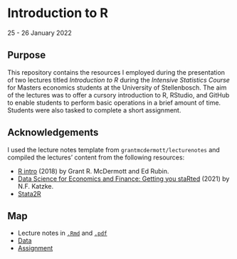 Introduction to R
================
25 - 26 January 2022

## Purpose

This repository contains the resources I employed during the
presentation of two lectures titled *Introduction to R* during the
*Intensive Statistics Course* for Masters economics students at the
University of Stellenbosch. The aim of the lectures was to offer a
cursory introduction to R, RStudio, and GitHub to enable students to
perform basic operations in a brief amount of time. Students were also
tasked to complete a short assignment.

## Acknowledgements

I used the lecture notes template from `grantmcdermott/lecturenotes` and
compiled the lectures’ content from the following resources:

-   [R
    intro](https://raw.githack.com/grantmcdermott/R-intro/master/rIntro.html) (2018)
    by Grant R. McDermott and Ed Rubin.
-   [Data Science for Economics and Finance: Getting you
    staRted](https://datsci.nfkatzke.com/posts/2019-07-24-practical-1-getting-you-started/) (2021)
    by N.F. Katzke.
-   [Stata2R](https://stata2r.github.io/)

## Map

-   Lecture notes in
    [`.Rmd`](https://github.com/WihanZA/Intro_to_R/blob/master/Lecture_notes/Lecture_notes.Rmd)
    and
    [`.pdf`](https://github.com/WihanZA/Intro_to_R/blob/master/Lecture_notes/Lecture_notes.pdf)
-   [Data](https://github.com/WihanZA/Intro_to_R/tree/master/Lecture_notes/data)
-   [Assignment](https://github.com/WihanZA/R_Assignment_Memo_2022)
